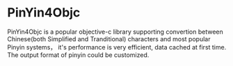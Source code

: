 PinYin4Objc
===========

PinYin4Objc is a popular objective-c library supporting convertion between Chinese(both Simplified and Tranditional) characters and most popular Pinyin systems， it's performance is very efficient, data cached at first time. The output format of pinyin could be customized. 
